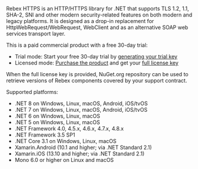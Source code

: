 Rebex HTTPS is an HTTP/HTTPS library for .NET that supports TLS 1.2, 1.1, SHA-2, SNI and other modern security-related features on both modern and legacy platforms. It is designed as a drop-in replacement for HttpWebRequest/WebRequest, WebClient and as an alternative SOAP web services transport layer.

This is a paid commercial product with a free 30-day trial:

- Trial mode: Start your free 30-day trial by [generating your trial key](https://www.rebex.net/support/trial-key.aspx)
- Licensed mode: [Purchase the product](https://www.rebex.net/shop/) and get your [full license key](https://www.rebex.net/protected/nuget)

When the full license key is provided, NuGet.org repository can be used to retrieve versions of Rebex components covered by your support contract.

Supported platforms:

- .NET 8 on Windows, Linux, macOS, Android, iOS/tvOS
- .NET 7 on Windows, Linux, macOS, Android, iOS/tvOS
- .NET 6 on Windows, Linux, macOS
- .NET 5 on Windows, Linux, macOS
- .NET Framework 4.0, 4.5.x, 4.6.x, 4.7.x, 4.8.x
- .NET Framework 3.5 SP1
- .NET Core 3.1 on Windows, Linux, macOS
- Xamarin.Android (10.1 and higher; via .NET Standard 2.1)
- Xamarin.iOS (13.10 and higher; via .NET Standard 2.1)
- Mono 6.0 or higher on Linux and macOS


